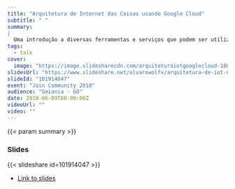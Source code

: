 ```yaml
---
title: "Arquitetura de Internet das Coisas usando Google Cloud"
subtitle: " "
summary:
|
  Uma introdução a diversas ferramentas e serviços que podem ser utilizados no Google Cloud para a construção de aplicações envolvendo Internet das Coisas. Vamos ver um overview de como construir várias soluções completas de IoT, desde a coleta de dados dos dispositivos de forma segura, armazenamento massivo de informação e como fazer analise e visualização dos dados. Tudo isso em sua grande maioria usando serviços gerenciados, sem ter que se queimar configurando servidores.
tags:
  - talk
cover:
  image: "https://image.slidesharecdn.com/arquiteturaiotgooglecloud-180405141615/95/arquitetura-de-internet-das-cohttps://image.slidesharecdn.com/arquiteturaiotgooglecloud-joincommunity-180611134250/95/arquitetura-de-iot-na-prtica-com-google-cloud-join-community-2018-1-638.jpg?cb=1528724649isas-usando-google-cloud-1-638.jpg?cb=1522937831"
slidesUrl: "https://www.slideshare.net/alvarowolfx/arquitetura-de-iot-na-prtica-com-google-cloud-join-community-2018"
slideId: "101914047"
event: "Join Community 2018"
audience: "Goiania - GO"
date: 2018-06-09T00:00:00Z
videoUrl: ""
video: ""
---
```


<!-- truncate -->

{{< param summary >}}
### Slides
{{< slideshare id=101914047 >}}

- [Link to slides](https://www.slideshare.net/alvarowolfx/arquitetura-de-iot-na-prtica-com-google-cloud-join-community-2018)
